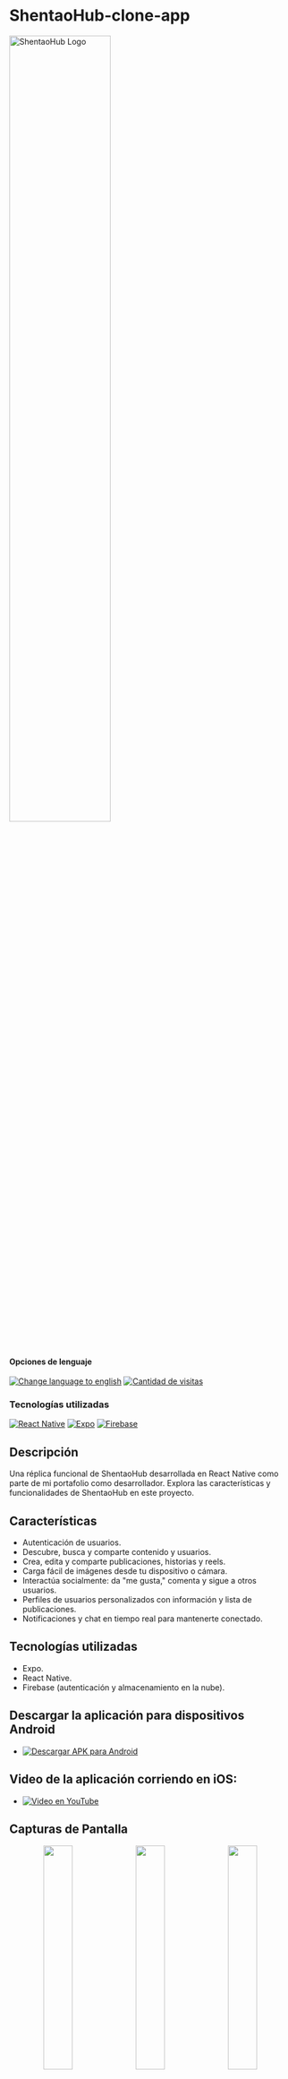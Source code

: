 # ShentaoHub-clone-app

<img alt="ShentaoHub Logo" src="./assets/images/header-logo.png" width="60%">

<div>
<h4>Opciones de lenguaje</h4>
  <a href="https://github.com/hernanhawryluk/ShentaoHub-clone-app/blob/main/README.md"><img alt="Change language to english" src="https://img.shields.io/badge/language-english-yellow.svg"></a>
  <a href="#"><img alt="Cantidad de visitas" src="https://visitor-badge.laobi.icu/badge?page_id=hernanhawryluk.ShentaoHub-clone-app"></a>
</div>
<div>
  <h3>Tecnologías utilizadas</h3>
  <a href="#"><img alt="React Native" src="https://img.shields.io/badge/React%20Native-0.72.6-blue?logo=react"></a>
  <a href="#"><img alt="Expo" src="https://img.shields.io/badge/Expo-49.0.15-blue?logo=expo"></a>
  <a href="#"><img alt="Firebase" src="https://img.shields.io/badge/Firebase-10.5.2-blue?logo=firebase"></a>
</div>

## Descripción

Una réplica funcional de ShentaoHub desarrollada en React Native como parte de mi portafolio como desarrollador. Explora las características y funcionalidades de ShentaoHub en este proyecto.

## Características

- Autenticación de usuarios.
- Descubre, busca y comparte contenido y usuarios.
- Crea, edita y comparte publicaciones, historias y reels.
- Carga fácil de imágenes desde tu dispositivo o cámara.
- Interactúa socialmente: da "me gusta," comenta y sigue a otros usuarios.
- Perfiles de usuarios personalizados con información y lista de publicaciones.
- Notificaciones y chat en tiempo real para mantenerte conectado.

## Tecnologías utilizadas

- Expo.
- React Native.
- Firebase (autenticación y almacenamiento en la nube).

## Descargar la aplicación para dispositivos Android

- [![Descargar APK para Android](https://img.shields.io/badge/Google%20Drive-ShentaoHub--clone--app.apk-blue?logo=googledrive)](https://drive.google.com/file/d/15ahphglkz-yoSmbGTq201YoZ-xWay-pn/view?usp=drive_link)

## Video de la aplicación corriendo en iOS:

- [![Video en YouTube](https://img.shields.io/badge/YouTube-ShentaoHub--clone--app-d22?logo=youtube&logoColor=d22)](https://youtu.be/llQH79EdmfU)

## Capturas de Pantalla

<div align="center">
  <img src="./assets/screenshots/LoginScreen.png" width="32%">
  <img src="./assets/screenshots/HomeScreen.png" width="32%">
  <img src="./assets/screenshots/PostsScreen.png" width="32%">
  <img src="./assets/screenshots/SearchScreen.png" width="32%">
  <img src="./assets/screenshots/NewPostScreen.png" width="32%">
  <img src="./assets/screenshots/NewStoryScreen.png" width="32%">
  <img src="./assets/screenshots/ReelsScreen.png" width="32%">
  <img src="./assets/screenshots/ProfileScreen.png" width="32%">
  <img src="./assets/screenshots/ShareQRModal.png" width="32%">
  <img src="./assets/screenshots/DetailScreen.png" width="32%">
  <img src="./assets/screenshots/CommentsModal.png" width="32%">
  <img src="./assets/screenshots/FollowersScreen.png" width="32%">
  <img src="./assets/screenshots/OptionsModal.png" width="32%">
  <img src="./assets/screenshots/PictureModal.png" width="32%">
</div>

## Instrucciones para Ejecutar en un Emulador:

### Requisitos:

    - Node.js.
    - Android Studio (para Android).
    - Xcode (para iOS).
    - Firebase.

### Instrucciones:

1. Configura Firebase:

   - Crea un proyecto en Firebase y habilita Authentification, Firestore y Storage.
   - Aplica las reglas de Firebase y Firestore que se encuentran en las carpetas `/src/services/firebase.rules` y `firestore.rules`.
   - Añade las credenciales de Firebase en el archivo `/src/services/firebaseConfig.js`.
   - Renombra `/src/services/firebaseConfig.js` a `/src/services/firebase.js`.

2. **Descargar el repositorio**

```bash
git clone https://github.com/hernanhawryluk/ShentaoHub-clone-app
```

3. **Accede al directorio del proyecto**

```bash
cd ShentaoHub-clone-app
```

4. **Instalar las dependencias**

```bash
npm install
```

5. **Crear un Developer Build**

- Para correr en emulador de iOS:

```bash
npx expo run:ios
```

- Para correr en emulador de Android:

```bash
npx expo run:android
```

6. **Iniciar la aplicación**

```bash
npm start
```

7. **Seleccionar el emulador**

   - Presiona "a" para emulador de Android.
   - Presiona "i" para emulador de iOS.

## ¿Donde encontrarme?

<div>
  <a href="https://github.com/hernanhawryluk"><img alt="GitHub" src="https://img.shields.io/badge/GitHub-grey?style=for-the-badge&logo=github"></a>
  <a href="https://www.linkedin.com/in/hernan-hawryluk"><img alt="GitHub" src="https://img.shields.io/badge/LinkedIn-blue?style=for-the-badge&logo=linkedin"></a>
</div>
